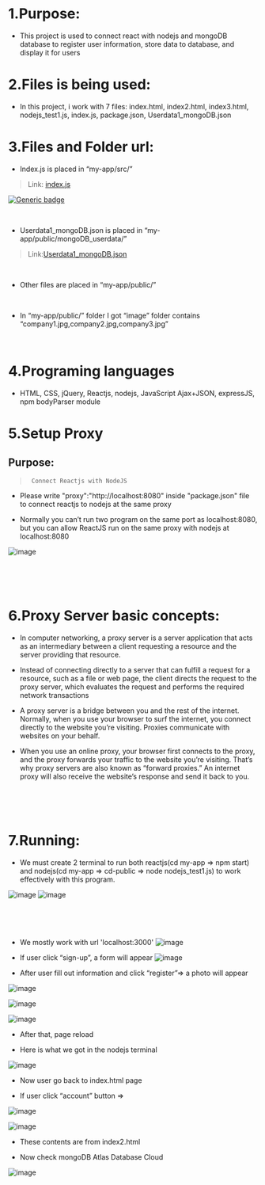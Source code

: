 # 1.Purpose:

- This project is used to connect react with nodejs and mongoDB database to register user information, store data to database, and display it for users

# 2.Files is being used:

- In this project, i work with 7 files: index.html, index2.html, index3.html, nodejs_test1.js, index.js, package.json, Userdata1_mongoDB.json

# 3.Files and Folder url:

- Index.js is placed in “my-app/src/”
> Link: <a type="button">[index.js](./src/index.js)</a>

[![Generic badge](https://img.shields.io/badge/JS-index.js-yellow.svg)](https://shields.io/)

<br>

- Userdata1_mongoDB.json is placed in “my-app/public/mongoDB_userdata/”   
> Link:[Userdata1_mongoDB.json](./public/mongoDB_userdata/Userdata1_mongoDB.json)


<br>

- Other files are placed in “my-app/public/”


<br>

- In “my-app/public/” folder I got “image” folder contains “company1.jpg,company2.jpg,company3.jpg”


<br>


# 4.Programing languages

- HTML, CSS, jQuery, Reactjs, nodejs, JavaScript Ajax+JSON, expressJS, npm bodyParser module

# 5.Setup Proxy

##  Purpose: 
>      Connect Reactjs with NodeJS

- Please write "proxy":"http://localhost:8080" inside "package.json" file to connect reactjs to nodejs at the same proxy

- Normally you can’t run two program on the same port as localhost:8080, but you can allow ReactJS run on the same proxy with nodejs at localhost:8080

![image](https://user-images.githubusercontent.com/82598726/174354953-94cf8073-5867-4c25-bebb-c508c4911d3c.png)

<br><br><br>


# 6.Proxy Server basic concepts:



- In computer networking, a proxy server is a server application that acts as an intermediary between a client requesting a resource 
and the server providing that resource.


- Instead of connecting directly to a server that can fulfill a request for a resource, such as a file or web page,
  the client directs the request to the proxy server, which evaluates the request and performs the required network transactions


- A proxy server is a bridge between you and the rest of the internet. Normally, when you use your browser to surf the internet,
  you connect directly to the website you’re visiting. Proxies communicate with websites on your behalf.


- When you use an online proxy, your browser first connects to the proxy, and the proxy forwards your traffic to the website you’re visiting. 
  That’s why proxy servers are also known as “forward proxies.” An internet proxy will also receive the website’s response and send it back to you.


<br><br><br>


# 7.Running:

- We must create 2 terminal to run both reactjs(cd my-app => npm start) and nodejs(cd my-app => cd-public => node nodejs_test1.js) 
to work effectively with this program.


![image](https://user-images.githubusercontent.com/82598726/174353447-acf54cf6-e165-4114-8150-25cfb8602eda.png)
![image](https://user-images.githubusercontent.com/82598726/174353469-68b96c1c-5801-460a-973e-2397957ce2af.png)



<br><br><br>

- We mostly work with url 'localhost:3000'
![image](https://user-images.githubusercontent.com/82598726/174353602-76ebdcb0-fede-486b-968a-f1a8d2367ea7.png)

- If user click “sign-up”, a form will appear
![image](https://user-images.githubusercontent.com/82598726/174353694-8f94300b-1af9-48e0-a218-b2462897fa77.png)



- After user fill out information and click “register”=> a photo will appear 
 
![image](https://user-images.githubusercontent.com/82598726/174356381-06562071-62a7-44ad-b6e2-ab9d2b4ecb1a.png)


![image](https://user-images.githubusercontent.com/82598726/174356306-c2b7bda7-f2a5-4dfe-997d-508bd9a19ebd.png)

![image](https://user-images.githubusercontent.com/82598726/174356345-065e5e32-a8e5-4bd5-b00e-f02b106329ce.png)


 
- After that, page reload

- Here is what we got in the nodejs terminal
 
![image](https://user-images.githubusercontent.com/82598726/174356199-7a638a6b-af79-4143-a7b0-bf99bfe7b860.png)


- Now user go back to index.html page

- If user click “account” button =>

![image](https://user-images.githubusercontent.com/82598726/174356129-32f9585e-15ee-4eae-8248-137689c2d613.png)

 
 
![image](https://user-images.githubusercontent.com/82598726/174356096-1642c3c5-81ea-4a9d-9186-177c679a6478.png)

- These contents are from index2.html


- Now check mongoDB Atlas Database Cloud

 
![image](https://user-images.githubusercontent.com/82598726/174356025-58959285-911f-4c19-8c56-c70d4ab2a034.png)





